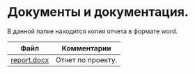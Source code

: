 # Документы и документация.

В данной папке находится копия отчета в формате word.

| Файл                                             | Комментарии                                    |
| ------------------------------------------------ | ---------------------------------------------- |
| [report.docx](report.docx)                       | Отчет по проекту.                              |